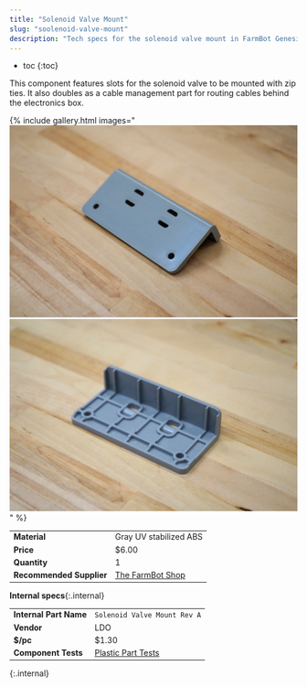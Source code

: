```yaml
---
title: "Solenoid Valve Mount"
slug: "soolenoid-valve-mount"
description: "Tech specs for the solenoid valve mount in FarmBot Genesis. Visit [our shop](http://shop.farm.bot) to purchase parts."
---
```


* toc
{:toc}


This component features slots for the solenoid valve to be mounted with zip ties. It also doubles as a cable management part for routing cables behind the electronics box.

{% include gallery.html images="
![Solenoid mount](_images/solenoid_mount_1.jpeg)
![solenoid mount](_images/solenoid_mount_2.jpeg)
" %}

|                              |                              |
|------------------------------|------------------------------|
|**Material**                  |Gray UV stabilized ABS
|**Price**                     |$6.00
|**Quantity**                  |1
|**Recommended Supplier**      |[The FarmBot Shop](http://shop.farm.bot)

**Internal specs**{:.internal}

|                              |                              |
|------------------------------|------------------------------|
|**Internal Part Name**        |`Solenoid Valve Mount Rev A`
|**Vendor**                    |LDO
|**$/pc**                      |$1.30
|**Component Tests**           |[Plastic Part Tests](../plastic-parts.md#component-tests)
{:.internal}
